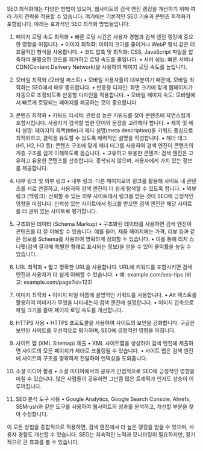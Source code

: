 SEO 최적화에는 다양한 방법이 있으며, 웹사이트의 검색 엔진 랭킹을 개선하기 위해 여러 가지 전략을 적용할 수 있습니다. 여기에는 기본적인 SEO 기술과 콘텐츠 최적화가 포함됩니다. 아래는 효과적인 SEO 최적화 방법들입니다:

1. 페이지 로딩 속도 최적화
	•	빠른 로딩 시간은 사용자 경험과 검색 엔진 랭킹에 중요한 영향을 미칩니다.
	•	이미지 최적화: 이미지 크기를 줄이거나 WebP 형식 같은 더 효율적인 형식을 사용합니다.
	•	코드 압축 및 최적화: CSS, JavaScript 파일을 압축하여 불필요한 코드를 제거하고 로딩 속도를 줄입니다.
	•	서버 성능: 빠른 서버나 CDN(Content Delivery Network)을 사용하여 페이지 로딩 속도를 높입니다.

2. 모바일 최적화 (모바일 퍼스트)
	•	모바일 사용자들이 대부분이기 때문에, 모바일 최적화는 SEO에서 매우 중요합니다.
	•	반응형 디자인: 화면 크기에 맞게 웹페이지가 자동으로 조정되도록 반응형 디자인을 적용합니다.
	•	모바일 페이지 속도: 모바일에서 빠르게 로딩되는 페이지를 제공하는 것이 중요합니다.

3. 콘텐츠 최적화
	•	키워드 리서치: 관련성 높은 키워드를 찾아 콘텐츠에 자연스럽게 포함시킵니다. 사용자가 검색할 법한 단어와 문장을 고려해야 합니다.
	•	제목 및 메타 설명: 페이지의 제목(title)과 메타 설명(meta description)을 키워드 중심으로 최적화하고, 클릭을 유도할 수 있도록 매력적인 설명을 작성합니다.
	•	헤더 태그 (H1, H2, H3 등): 콘텐츠 구조에 맞게 헤더 태그를 사용하여 검색 엔진이 콘텐츠의 계층 구조를 쉽게 이해하도록 돕습니다.
	•	고유하고 유용한 콘텐츠: 검색 엔진은 고유하고 유용한 콘텐츠를 선호합니다. 중복되지 않으며, 사용자에게 가치 있는 정보를 제공합니다.

4. 내부 링크 및 외부 링크
	•	내부 링크: 다른 페이지로의 링크를 활용해 사이트 내 콘텐츠를 서로 연결하고, 사용자와 검색 엔진이 더 쉽게 탐색할 수 있도록 합니다.
	•	외부 링크 (백링크): 신뢰할 수 있는 외부 사이트에서 링크를 받는 것이 SEO에 긍정적인 영향을 미칩니다. 신뢰성 있는 사이트에서 링크를 받으면 검색 엔진은 해당 사이트를 더 권위 있는 사이트로 평가합니다.

5. 구조화된 데이터 (Schema Markup)
	•	구조화된 데이터를 사용하면 검색 엔진이 콘텐츠를 더 잘 이해할 수 있습니다. 예를 들어, 제품 페이지에는 가격, 리뷰 등과 같은 정보를 Schema를 사용하여 명확하게 정의할 수 있습니다.
	•	이를 통해 리치 스니펫(검색 결과에 특별한 형태로 표시되는 정보)을 얻을 수 있어 클릭률을 높일 수 있습니다.

6. URL 최적화
	•	짧고 명확한 URL을 사용합니다. URL에 키워드를 포함시키면 검색 엔진과 사용자가 더 쉽게 이해할 수 있습니다.
	•	예: example.com/seo-tips (비교: example.com/page?id=123)

7. 이미지 최적화
	•	이미지 파일 이름에 설명적인 키워드를 사용합니다.
	•	Alt 텍스트를 활용하여 이미지가 무엇을 나타내는지 검색 엔진에 설명합니다.
	•	이미지 압축으로 파일 크기를 줄여 페이지 로딩 속도를 개선합니다.

8. HTTPS 사용
	•	HTTPS 프로토콜을 사용하여 사이트의 보안을 강화합니다. 구글은 보안된 사이트를 우선적으로 평가하며, SEO에 긍정적인 영향을 미칩니다.

9. 사이트 맵 (XML Sitemap) 제출
	•	XML 사이트맵을 생성하여 검색 엔진에 제출하면 사이트의 모든 페이지가 제대로 크롤링될 수 있습니다.
	•	사이트 맵은 검색 엔진에 사이트의 구조를 명확하게 전달하여 인덱싱을 도와줍니다.

10. 소셜 미디어 활용
	•	소셜 미디어에서의 공유가 간접적으로 SEO에 긍정적인 영향을 미칠 수 있습니다. 많은 사람들이 공유하면 그만큼 많은 트래픽과 인지도 상승이 이루어집니다.

11. SEO 분석 도구 사용
	•	Google Analytics, Google Search Console, Ahrefs, SEMrush와 같은 도구를 사용하여 웹사이트의 성과를 분석하고, 개선할 부분을 찾아 수정합니다.

이 모든 방법을 종합적으로 적용하면, 검색 엔진에서 더 높은 랭킹을 얻을 수 있으며, 사용자 경험도 개선할 수 있습니다. SEO는 지속적인 노력과 모니터링이 필요하지만, 장기적으로 큰 효과를 볼 수 있습니다.